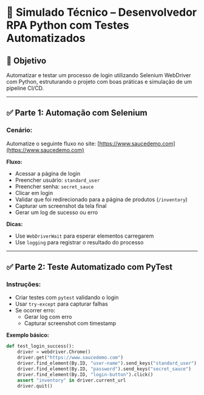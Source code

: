 # 🧪 Simulado Técnico – Desenvolvedor RPA Python com Testes Automatizados

## 🎯 Objetivo
Automatizar e testar um processo de login utilizando Selenium WebDriver com Python, estruturando o projeto com boas práticas e simulação de um pipeline CI/CD.

---

## ✅ Parte 1: Automação com Selenium

### Cenário:
Automatize o seguinte fluxo no site: [https://www.saucedemo.com](https://www.saucedemo.com)

**Fluxo:**
- Acessar a página de login
- Preencher usuário: `standard_user`
- Preencher senha: `secret_sauce`
- Clicar em login
- Validar que foi redirecionado para a página de produtos (`/inventory`)
- Capturar um screenshot da tela final
- Gerar um log de sucesso ou erro

**Dicas:**
- Use `WebDriverWait` para esperar elementos carregarem
- Use `logging` para registrar o resultado do processo

---

## ✅ Parte 2: Teste Automatizado com PyTest

### Instruções:
- Criar testes com `pytest` validando o login
- Usar `try-except` para capturar falhas
- Se ocorrer erro:
  - Gerar log com erro
  - Capturar screenshot com timestamp

**Exemplo básico:**
```python
def test_login_success():
    driver = webdriver.Chrome()
    driver.get("https://www.saucedemo.com")
    driver.find_element(By.ID, "user-name").send_keys("standard_user")
    driver.find_element(By.ID, "password").send_keys("secret_sauce")
    driver.find_element(By.ID, "login-button").click()
    assert "inventory" in driver.current_url
    driver.quit()
